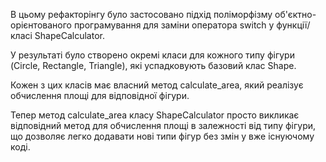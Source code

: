 В цьому рефакторінгу було застосовано підхід поліморфізму об'єктно-орієнтованого програмування для заміни оператора switch у функції/класі ShapeCalculator.

У результаті було cтворено окремі класи для кожного типу фігури (Circle, Rectangle, Triangle), які успадковують базовий клас Shape.

Кожен з цих класів має власний метод calculate_area, який реалізує обчислення площі для відповідної фігури.

Тепер метод calculate_area класу ShapeCalculator просто викликає відповідний метод для обчислення площі в залежності від типу фігури, що дозволяє легко додавати нові типи фігур без змін у вже існуючому коді.